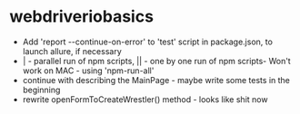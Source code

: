 # webdriveriobasics
* Add 'report --continue-on-error' to 'test' script in package.json, to launch allure, if necessary
* | - parallel run of npm scripts, || - one by one run of npm scripts- Won't work on MAC - using 'npm-run-all'
* continue with describing the MainPage - maybe write some tests in the beginning 
* rewrite openFormToCreateWrestler() method - looks like shit now

 
